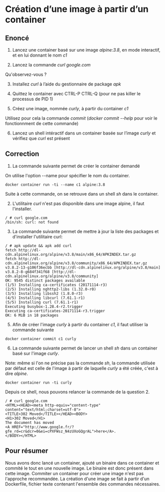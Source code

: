 # Création d’une image à partir d’un container

## Enoncé

1. Lancez une container basé sur une image *alpine:3.8*, en mode interactif, et en lui donnant le nom *c1*

2. Lancez la commande *curl google.com*

Qu'observez-vous ?

3. Installez *curl* à l’aide du gestionnaire de package *apk*

4. Quittez le container avec CTRL-P CTRL-Q (pour ne pas killer le processus de PID 1)

5. Créez une image, nommée *curly*, à partir du container *c1*

Utilisez pour cela la commande *commit* (*docker commit --help* pour voir le fonctionnment de cette commande)

6. Lancez un shell intéractif dans un container basée sur l’image *curly* et vérifiez que *curl* est présent


## Correction

1. La commande suivante permet de créer le container demandé

On utilise l'option --name pour spécifier le nom du container.

```
docker container run -ti --name c1 alpine:3.8
```

Suite à cette commande, on se retrouve dans un shell *sh* dans le container.

2. L'utilitaire *curl* n'est pas disponible dans une image alpine, il faut l'installer.

```
/ # curl google.com
/bin/sh: curl: not found
```

3. La commande suivante permet de mettre à jour la liste des packages et d'installer l'utilitaire curl:

```
/ # apk update && apk add curl
fetch http://dl-cdn.alpinelinux.org/alpine/v3.8/main/x86_64/APKINDEX.tar.gz
fetch http://dl-cdn.alpinelinux.org/alpine/v3.8/community/x86_64/APKINDEX.tar.gz
v3.8.2-13-g106f36ecbb [http://dl-cdn.alpinelinux.org/alpine/v3.8/main]
v3.8.2-8-g684f341f68 [http://dl-cdn.alpinelinux.org/alpine/v3.8/community]
OK: 9545 distinct packages available
(1/5) Installing ca-certificates (20171114-r3)
(2/5) Installing nghttp2-libs (1.32.0-r0)
(3/5) Installing libssh2 (1.8.0-r3)
(4/5) Installing libcurl (7.61.1-r1)
(5/5) Installing curl (7.61.1-r1)
Executing busybox-1.28.4-r2.trigger
Executing ca-certificates-20171114-r3.trigger
OK: 6 MiB in 18 packages
```

5. Afin de créer l'image *curly* à partir du container *c1*, il faut utiliser la commande suivante

```
docker container commit c1 curly
```

6. La commande suivante permet de lancer un shell *sh* dans un container basé sur l'image *curly*.

Note: même si l'on ne précise pas la commande *sh*, la commande utilisée par défaut est celle de l'image à partir de laquelle *curly* a été créée, c'est à dire *alpine*. 

```
docker container run -ti curly
```

Depuis ce shell, nous pouvons relancer la commande de la question 2.

```
/ # curl google.com
<HTML><HEAD><meta http-equiv="content-type" content="text/html;charset=utf-8">
<TITLE>302 Moved</TITLE></HEAD><BODY>
<H1>302 Moved</H1>
The document has moved
<A HREF="http://www.google.fr/?gfe_rd=cr&dcr=0&ei=cPXFWsz_N4zUXoGQgrAL">here</A>.
</BODY></HTML>
```

## Pour résumer

Nous avons donc lancé un container, ajouté un binaire dans ce container et commité le tout en une nouvelle image. Le binaire est donc présent dans cette image. Commiter un container pour créer une image n'est pas l'approche recommandée. La création d'une image se fait à partir d'un Dockerfile, fichier texte contenant l'ensemble des commandes nécessaires.
